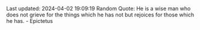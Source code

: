 Last updated: 2024-04-02 19:09:19
Random Quote: He is a wise man who does not grieve for the things which he has not but rejoices for those which he has. - Epictetus